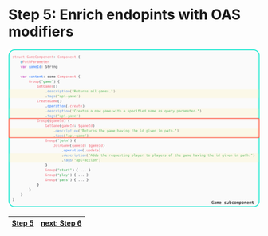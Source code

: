 # Step 5: Enrich endopints with OAS modifiers

![step-5](./info-material/Apodini-OAS-Instructions/step-5.png)

| <a href="./step-4.md">Step 5</a>|  <a href="./step-6.md">next: Step 6</a> |
|--|--|